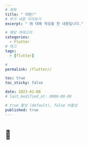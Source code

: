 ```yaml
---
# 제목
title: " 이란!"
# 부가 내용 미리보기
excerpt: " 에 대해 작성을 한 내용입니다."

# 해당 카테고리
categories:
  - Flutter
# 태그
tags:
  - [flutter]

#
permalink: /flutter//

toc: true
toc_sticky: false

date: 2023-01-00
# last_modified_at: 0000-00-00

# true 활성 (default), false 비활성
published: true
---
```


<script src="/customs/loader.js"></script>

# 🦥
